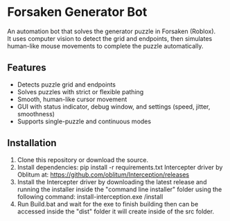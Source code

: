 # Forsaken Generator Bot

An automation bot that solves the generator puzzle in Forsaken (Roblox).  
It uses computer vision to detect the grid and endpoints, then simulates human-like mouse movements to complete the puzzle automatically.

## Features
- Detects puzzle grid and endpoints
- Solves puzzles with strict or flexible pathing
- Smooth, human-like cursor movement
- GUI with status indicator, debug window, and settings (speed, jitter, smoothness)
- Supports single-puzzle and continuous modes

## Installation
1. Clone this repository or download the source.
2. Install dependencies:
   pip install -r requirements.txt
   Intercepter driver by Oblitum at: https://github.com/oblitum/Interception/releases
3. Install the Intercepter driver by downloading the latest release and running the installer inside the "command line installer" folder using the following command:
   install-interception.exe /install
4. Run Build.bat and wait for the exe to finish building then can be accessed inside the "dist" folder it will create inside of the src folder.